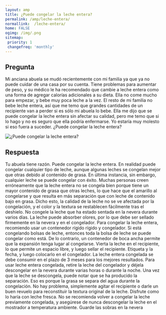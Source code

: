 ```yaml
---
layout: amp
title: ¿Puede congelar la leche entera?  
permalink: /amp/leche-entera/
normallink:  /leche-entera/
home: FALSE
ogimg: /img/.png
sitemap:
 priority: 1
 changefreq: 'monthly'
---
```




## Pregunta

Mi anciana abuela se mudó recientemente con mi familia ya que ya no puede cuidar de una casa por su cuenta. Tiene problemas para aumentar de peso, y su médico le ha recomendado que cambie a leche entera como una forma de agregar calorías adicionales a su dieta. Ella no come mucho para empezar, y bebe muy poca leche a la vez. El resto de mi familia no bebe leche entera, así que me temo que grandes cantidades de un recipiente van a perder si es sólo mi abuela lo bebe. Ella me dijo que se puede congelar la leche entera sin afectar su calidad, pero me temo que si lo hago y no es seguro que ella podría enfermarse. Yo estaría muy molesto si eso fuera a suceder. ¿Puede congelar la leche entera?


![¿Puede congelar la leche entera?](https://sepuedecongelar.com/img/ "¿Puede congelar la leche entera?" )


## Respuesta

Tu abuela tiene razón. Puede congelar la leche entera. En realidad puede congelar cualquier tipo de leche, aunque algunas leches se congelan mejor que otras debido al contenido de grasa. En última instancia, sin embargo, cualquier leche se puede congelar con éxito. Muchas personas creen erróneamente que la leche entera no se congela bien porque tiene un mayor contenido de grasa que otras leches, lo que hace que el amarillo al congelarse y que resulta en más separación que con leche de contenido bajo en grasa. Dicho esto, la calidad de la leche no se ve afectada por la congelación, y el color y la textura se restablecen fácilmente tras el deshielo. No congele la leche que ha estado sentada en la nevera durante varios días. La leche puede absorber olores, por lo que debe ser sellado firmemente en la nevera y en el congelador.
Para congelar la leche entera, recomiendo usar un contenedor rígido rígido y congelador. Si está congelando bolsas de leche, entonces toda la bolsa de leche se puede congelar como está. De lo contrario, un contenedor de boca ancha permite que la expansión tenga lugar al congelarse. Vierta la leche en el recipiente, lo que permite un espacio libre, y luego sellar el recipiente. Etiqueta y la fecha, y luego colocarlo en el congelador. La leche entera congelada se debe consumir en el plazo de 3 meses para los mejores resultados.
Para usar leche entera congelada, retire la leche del congelador y déjela descongelar en la nevera durante varias horas o durante la noche. Una vez que la leche se descongela, puede notar que se ha producido la separación. Eso es porque la grasa se separa del agua durante la congelación. No hay problema, simplemente agitar el recipiente o darle un buen revuelo para reconstituir la textura original de la leche. Disfrute como lo haría con leche fresca. No se recomienda volver a congelar la leche previamente congelada, y asegúrese de nunca descongelar la leche en el mostrador a temperatura ambiente. Guarde las sobras en la nevera